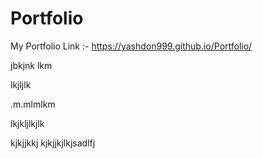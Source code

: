 # Portfolio
My Portfolio Link :-
https://yashdon999.github.io/Portfolio/

jbkjnk
lkm


lkjljlk

.m.mlmlkm

lkjkljlkjlk

kjkjjkkj
kjkjjkjlkjsadlfj



